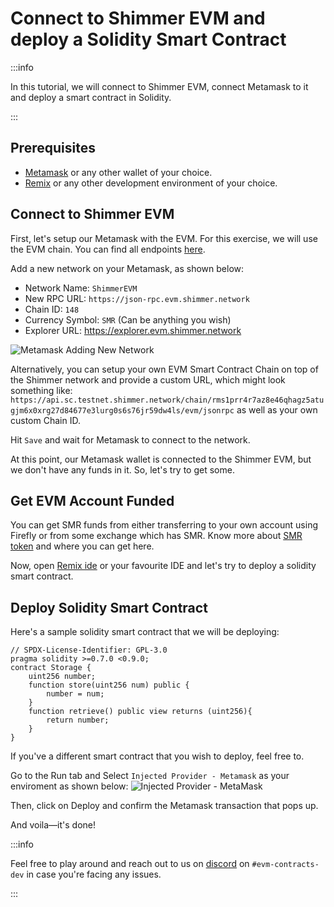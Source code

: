 # Connect to Shimmer EVM and deploy a Solidity Smart Contract

:::info

In this tutorial, we will connect to Shimmer EVM, connect Metamask to it and deploy a smart contract in Solidity.

:::

## Prerequisites

- [Metamask](https://metamask.io/) or any other wallet of your choice.
- [Remix](https://remix-project.org/) or any other development environment of your choice.

## Connect to Shimmer EVM 

First, let's setup our Metamask with the EVM. For this exercise, we will use the EVM chain. You can find all endpoints [here](/smart-contracts/mainnet).

Add a new network on your Metamask, as shown below:

- Network Name: `ShimmerEVM`
- New RPC URL: `https://json-rpc.evm.shimmer.network`
- Chain ID: `148`
- Currency Symbol: `SMR` (Can be anything you wish)
- Explorer URL: https://explorer.evm.shimmer.network

![Metamask Adding New Network](/metamask-shimmerevm-mainnet.png 'Metamask Adding New Network')

Alternatively, you can setup your own EVM Smart Contract Chain on top of the Shimmer network and provide a custom URL, which might look something like: `https://api.sc.testnet.shimmer.network/chain/rms1prr4r7az8e46qhagz5atugjm6x0xrg27d84677e3lurg0s6s76jr59dw4ls/evm/jsonrpc` as well as your own custom Chain ID.

Hit `Save` and wait for Metamask to connect to the network.

At this point, our Metamask wallet is connected to the Shimmer EVM, but we don't have any funds in it. So, let's try to get some.

## Get EVM Account Funded

You can get SMR funds from either transferring to your own account using Firefly or from some exchange which has SMR. Know more about [SMR token](https://shimmer.network/token) and where you can get here.

Now, open [Remix ide](https://remix.ethereum.org/) or your favourite IDE and let's try to deploy a solidity smart contract.

## Deploy Solidity Smart Contract

Here's a sample solidity smart contract that we will be deploying:

```solidity
// SPDX-License-Identifier: GPL-3.0
pragma solidity >=0.7.0 <0.9.0;
contract Storage {
    uint256 number;
    function store(uint256 num) public {
        number = num;
    }
    function retrieve() public view returns (uint256){
        return number;
    }
}
```

If you've a different smart contract that you wish to deploy, feel free to.

Go to the Run tab and Select `Injected Provider - Metamask` as your enviroment as shown below:
![Injected Provider - MetaMask](https://i.imgur.com/0Ot1ije.png 'Injected Provider - MetaMask')

Then, click on Deploy and confirm the Metamask transaction that pops up.

And voila—it's done!

:::info

Feel free to play around and reach out to us on [discord](https://discord.shimmer.network/) on `#evm-contracts-dev` in case you're facing any issues.

:::
